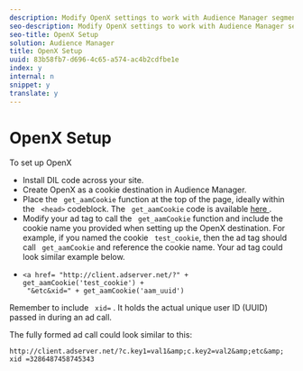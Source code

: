 ```yaml
---
description: Modify OpenX settings to work with Audience Manager segment data.
seo-description: Modify OpenX settings to work with Audience Manager segment data.
seo-title: OpenX Setup
solution: Audience Manager
title: OpenX Setup
uuid: 83b58fb7-d696-4c65-a574-ac4b2cdfbe1e
index: y
internal: n
snippet: y
translate: y
---
```


# OpenX Setup

To set up OpenX 
* Install DIL code across your site.
* Create OpenX as a cookie destination in Audience Manager.
* Place the ` get_aamCookie` function at the top of the page, ideally within the ` <head>` codeblock. The ` get_aamCookie` code is available [ here ](../../c_features/c_destinations/r_aam_de_cookie.md#reference_0102FABCC96547DE81DFCA0600BBEFD3).
* Modify your ad tag to call the ` get_aamCookie` function and include the cookie name you provided when setting up the OpenX destination. For example, if you named the cookie ` test_cookie`, then the ad tag should call ` get_aamCookie` and reference the cookie name. Your ad tag could look similar example below.
* 
  ```
  <a href= "http://client.adserver.net/?" + get_aamCookie('test_cookie') + 
   "&etc&xid=" + get_aamCookie('aam_uuid')
  ```

Remember to include ` xid=` . It holds the actual unique user ID (UUID) passed in during an ad call. 

The fully formed ad call could look similar to this: 
```
http://client.adserver.net/?c.key1=val1&amp;c.key2=val2&amp;etc&amp; xid =3286487458745343
```

